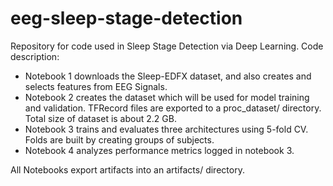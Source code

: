 # eeg-sleep-stage-detection

Repository for code used in Sleep Stage Detection via Deep Learning. Code description:

 - Notebook 1 downloads the Sleep-EDFX dataset, and also creates and selects features from EEG Signals.
 - Notebook 2 creates the dataset which will be used for model training and validation. TFRecord files are exported to a proc_dataset/ directory. Total size of dataset is about 2.2 GB.
 - Notebook 3 trains and evaluates three architectures using 5-fold CV. Folds are built by creating groups of subjects.
 - Notebook 4 analyzes performance metrics logged in notebook 3.

All Notebooks export artifacts into an artifacts/ directory.
